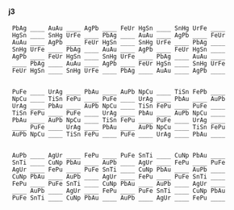 #### j3 

     PbAg ____ AuAu ____ AgPb ____ FeUr HgSn ____ SnHg UrFe ____ 
     HgSn ____ SnHg UrFe ____ PbAg ____ AuAu ____ AgPb ____ FeUr 
     AuAu ____ AgPb ____ FeUr HgSn ____ SnHg UrFe ____ PbAg ____ 
     SnHg UrFe ____ PbAg ____ AuAu ____ AgPb ____ FeUr HgSn ____ 
     AgPb ____ FeUr HgSn ____ SnHg UrFe ____ PbAg ____ AuAu ____ 
     ____ PbAg ____ AuAu ____ AgPb ____ FeUr HgSn ____ SnHg UrFe 
     FeUr HgSn ____ SnHg UrFe ____ PbAg ____ AuAu ____ AgPb ____ 


     PuFe ____ UrAg ____ PbAu ____ AuPb NpCu ____ TiSn FePb ____ 
     NpCu ____ TiSn FePu ____ PuFe ____ UrAg ____ PbAu ____ AuPb 
     UrAg ____ PbAu ____ AuPb NpCu ____ TiSn FePu ____ PuFe ____ 
     TiSn FePu ____ PuFe ____ UrAg ____ PbAu ____ AuPb NpCu ____ 
     PbAu ____ AuPb NpCu ____ TiSn FePu ____ PuFe ____ UrAg ____ 
     ____ PuFe ____ UrAg ____ PbAu ____ AuPb NpCu ____ TiSn FePu 
     AuPb NpCu ____ TiSn FePu ____ PuFe ____ UrAg ____ PbAu ____ 


     AuPb ____ AgUr ____ FePu ____ PuFe SnTi ____ CuNp PbAu ____ 
     SnTi ____ CuNp PbAu ____ AuPb ____ AgUr ____ FePu ____ PuFe 
     AgUr ____ FePu ____ PuFe SnTi ____ CuNp PbAu ____ AuPb ____ 
     CuNp PbAu ____ AuPb ____ AgUr ____ FePu ____ PuFe SnTi ____ 
     FePu ____ PuFe SnTi ____ CuNp PbAu ____ AuPb ____ AgUr ____ 
     ____ AuPb ____ AgUr ____ FePu ____ PuFe SnTi ____ CuNp PbAu 
     PuFe SnTi ____ CuNp PbAu ____ AuPb ____ AgUr ____ FePu ____ 


